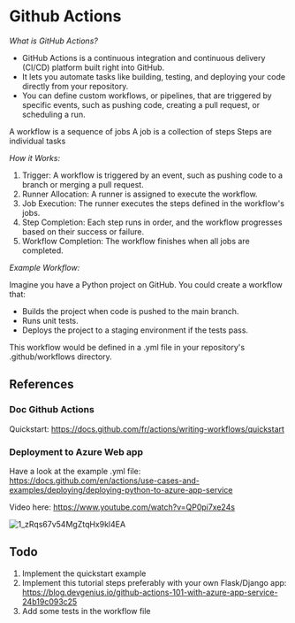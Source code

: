 # Github Actions

*What is GitHub Actions?*
* GitHub Actions is a continuous integration and continuous delivery (CI/CD) platform built right into GitHub.
* It lets you automate tasks like building, testing, and deploying your code directly from your repository.
* You can define custom workflows, or pipelines, that are triggered by specific events, such as pushing code, creating a pull request, or scheduling a run.

A workflow is a sequence of jobs
A job is a collection of steps
Steps are individual tasks

*How it Works:*
1. Trigger: A workflow is triggered by an event, such as pushing code to a branch or merging a pull request.
2. Runner Allocation: A runner is assigned to execute the workflow.
3. Job Execution: The runner executes the steps defined in the workflow's jobs.
4. Step Completion: Each step runs in order, and the workflow progresses based on their success or failure.
5. Workflow Completion: The workflow finishes when all jobs are completed.

*Example Workflow:*

Imagine you have a Python project on GitHub. You could create a workflow that:
* Builds the project when code is pushed to the main branch.
* Runs unit tests.
* Deploys the project to a staging environment if the tests pass.

This workflow would be defined in a .yml file in your repository's .github/workflows directory.
    
## References

### Doc Github Actions
Quickstart: https://docs.github.com/fr/actions/writing-workflows/quickstart

### Deployment to Azure Web app
Have a look at the example .yml file:
https://docs.github.com/en/actions/use-cases-and-examples/deploying/deploying-python-to-azure-app-service

Video here:
https://www.youtube.com/watch?v=QP0pi7xe24s

![1_zRqs67v54MgZtqHx9kl4EA](https://github.com/user-attachments/assets/9d00b0f4-619c-41aa-8df8-be0dd8b751b4)


## Todo
1) Implement the quickstart example
2) Implement this tutorial steps preferably with your own Flask/Django app:
https://blog.devgenius.io/github-actions-101-with-azure-app-service-24b19c093c25
4) Add some tests in the workflow file
